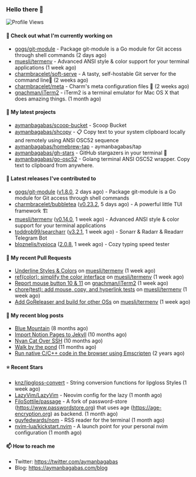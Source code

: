 ### Hello there 👋

![Profile Views](https://komarev.com/ghpvc/?username=aymanbagabas&label=PROFILE+VIEWS)

#### 👷 Check out what I'm currently working on

- [gogs/git-module](https://github.com/gogs/git-module) - Package git-module is a Go module for Git access through shell commands (2 days ago)
- [muesli/termenv](https://github.com/muesli/termenv) - Advanced ANSI style &amp; color support for your terminal applications (1 week ago)
- [charmbracelet/soft-serve](https://github.com/charmbracelet/soft-serve) - A tasty, self-hostable Git server for the command line🍦 (2 weeks ago)
- [charmbracelet/meta](https://github.com/charmbracelet/meta) - Charm&#39;s meta configuration files 🫥 (2 weeks ago)
- [gnachman/iTerm2](https://github.com/gnachman/iTerm2) - iTerm2 is a terminal emulator for Mac OS X that does amazing things. (1 month ago)

#### 🌱 My latest projects

- [aymanbagabas/scoop-bucket](https://github.com/aymanbagabas/scoop-bucket) - Scoop Bucket
- [aymanbagabas/shcopy](https://github.com/aymanbagabas/shcopy) - 📋 Copy text to your system clipboard locally and remotely using ANSI OSC52 sequence
- [aymanbagabas/homebrew-tap](https://github.com/aymanbagabas/homebrew-tap) - aymanbagabas/tap
- [aymanbagabas/gh-stars](https://github.com/aymanbagabas/gh-stars) - GitHub stargazers in your terminal 🌟
- [aymanbagabas/go-osc52](https://github.com/aymanbagabas/go-osc52) - Golang terminal ANSI OSC52 wrapper. Copy text to clipboard from anywhere.

#### 🔭 Latest releases I've contributed to

- [gogs/git-module](https://github.com/gogs/git-module) ([v1.8.0](https://github.com/gogs/git-module/releases/tag/v1.8.0), 2 days ago) - Package git-module is a Go module for Git access through shell commands
- [charmbracelet/bubbletea](https://github.com/charmbracelet/bubbletea) ([v0.23.2](https://github.com/charmbracelet/bubbletea/releases/tag/v0.23.2), 5 days ago) - A powerful little TUI framework 🏗
- [muesli/termenv](https://github.com/muesli/termenv) ([v0.14.0](https://github.com/muesli/termenv/releases/tag/v0.14.0), 1 week ago) - Advanced ANSI style &amp; color support for your terminal applications
- [toddrob99/searcharr](https://github.com/toddrob99/searcharr) ([v3.2.1](https://github.com/toddrob99/searcharr/releases/tag/v3.2.1), 1 week ago) - Sonarr &amp; Radarr &amp; Readarr Telegram Bot
- [bloznelis/typioca](https://github.com/bloznelis/typioca) ([2.0.8](https://github.com/bloznelis/typioca/releases/tag/2.0.8), 1 week ago) - Cozy typing speed tester

#### 🔨 My recent Pull Requests

- [Underline Styles &amp; Colors](https://github.com/muesli/termenv/pull/114) on [muesli/termenv](https://github.com/muesli/termenv) (1 week ago)
- [ref(color): simplify the color interface](https://github.com/muesli/termenv/pull/113) on [muesli/termenv](https://github.com/muesli/termenv) (1 week ago)
- [Report mouse button 10 &amp; 11](https://github.com/gnachman/iTerm2/pull/484) on [gnachman/iTerm2](https://github.com/gnachman/iTerm2) (1 week ago)
- [chore(test): add mouse, copy, and hyperlink tests](https://github.com/muesli/termenv/pull/112) on [muesli/termenv](https://github.com/muesli/termenv) (1 week ago)
- [Add GoReleaser and build for other OSs](https://github.com/muesli/termenv/pull/111) on [muesli/termenv](https://github.com/muesli/termenv) (1 week ago)

#### 📜 My recent blog posts

- [Blue Mountain](https://aymanbagabas.com/blog/2022/06/02/blue-mountain.html) (8 months ago)
- [Import Notion Pages to Jekyll](https://aymanbagabas.com/blog/2022/03/29/import-notion-pages-to-jekyll.html) (10 months ago)
- [Nyan Cat Over SSH](https://aymanbagabas.com/blog/2022/03/25/nyan-cat-over-ssh.html) (10 months ago)
- [Walk by the pond](https://aymanbagabas.com/blog/2022/03/10/walk-by-the-pond.html) (11 months ago)
- [Run native C/C&#43;&#43; code in the browser using Emscripten](https://aymanbagabas.com/blog/2020/11/18/run-native-c-c&#43;&#43;-code-in-the-browser-using-emscripten.html) (2 years ago)

#### ⭐ Recent Stars

- [knz/lipgloss-convert](https://github.com/knz/lipgloss-convert) - String conversion functions for lipgloss Styles (1 week ago)
- [LazyVim/LazyVim](https://github.com/LazyVim/LazyVim) - Neovim config for the lazy (1 month ago)
- [FiloSottile/passage](https://github.com/FiloSottile/passage) - A fork of password-store (https://www.passwordstore.org) that uses age (https://age-encryption.org) as backend. (1 month ago)
- [guyfedwards/nom](https://github.com/guyfedwards/nom) - RSS reader for the terminal (1 month ago)
- [nvim-lua/kickstart.nvim](https://github.com/nvim-lua/kickstart.nvim) - A launch point for your personal nvim configuration (1 month ago)

#### 📫 How to reach me

- Twitter: https://twitter.com/aymanbagabas
- Blog: https://aymanbagabas.com/blog
